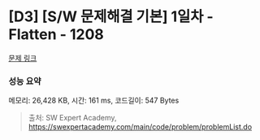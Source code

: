 # [D3] [S/W 문제해결 기본] 1일차 - Flatten - 1208 

[문제 링크](https://swexpertacademy.com/main/code/problem/problemDetail.do?contestProbId=AV139KOaABgCFAYh) 

### 성능 요약

메모리: 26,428 KB, 시간: 161 ms, 코드길이: 547 Bytes



> 출처: SW Expert Academy, https://swexpertacademy.com/main/code/problem/problemList.do